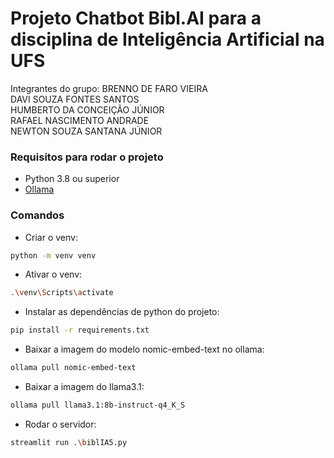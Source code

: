 # Projeto Chatbot Bibl.AI para a disciplina de Inteligência Artificial na UFS

Integrantes do grupo:
BRENNO DE FARO VIEIRA  
DAVI SOUZA FONTES SANTOS  
HUMBERTO DA CONCEIÇÃO JÚNIOR  
RAFAEL NASCIMENTO ANDRADE  
NEWTON SOUZA SANTANA JÚNIOR  


### Requisitos para rodar o projeto
- Python 3.8 ou superior
- [Ollama](https://ollama.com/download)


### Comandos
- Criar o venv:
```bash
python -m venv venv
```
- Ativar o venv:
```bash
.\venv\Scripts\activate
```

- Instalar as dependências de python do projeto:
```bash
pip install -r requirements.txt
```
- Baixar a imagem do modelo nomic-embed-text no ollama:
```bash
ollama pull nomic-embed-text
```
- Baixar a imagem do llama3.1:
```bash
ollama pull llama3.1:8b-instruct-q4_K_S
```
- Rodar o servidor:
```bash
streamlit run .\biblIA5.py
```